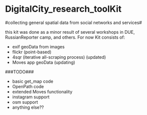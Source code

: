 DigitalCity_research_toolKit
============================
#collecting general spatial data from social networks and services#

this kit was done as a minor result of several workshops in DUE, RussianReporter camp, and others.
For now Kit consists of:

* exif geoData from images
* flickr (point-based)
* 4sqr (iterative all-scraping process) (updated)
* Moves app geoData (updating)

###TODO###
* basic get_map code
* OpenPath code
* extended Moves functionality
* instagram support
* osm support
* anything else??
